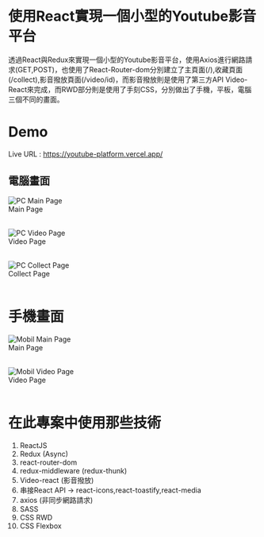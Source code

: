 # 使用React實現一個小型的Youtube影音平台
透過React與Redux來實現一個小型的Youtube影音平台，使用Axios進行網路請求(GET,POST)，也使用了React-Router-dom分別建立了主頁面(/),收藏頁面(/collect),影音撥放頁面(/video/id)，而影音撥放則是使用了第三方API Video-React來完成，而RWD部分則是使用了手刻CSS，分別做出了手機，平板，電腦三個不同的畫面。

# Demo
Live URL : https://youtube-platform.vercel.app/<br>

## 電腦畫面
![PC Main Page](https://ithelp.ithome.com.tw/upload/images/20200712/20124767cuoDqWRmve.png)<br>
Main Page<br><br>

![PC Video Page](https://ithelp.ithome.com.tw/upload/images/20200712/2012476746xF0OCTey.png)<br>
Video Page<br><br>

![PC Collect Page](https://ithelp.ithome.com.tw/upload/images/20200712/2012476746ttBbIuF6.png)<br>
Collect Page<br><br>

# 手機畫面
![Mobil Main Page](https://ithelp.ithome.com.tw/upload/images/20200712/20124767dbqwTUdo9L.png)<br>
Main Page<br><br>

![Mobil Video Page](https://ithelp.ithome.com.tw/upload/images/20200712/20124767lvYbT9OTRT.png)<br>
Video Page<br><br>

# 在此專案中使用那些技術
1. ReactJS
2. Redux (Async)
3. react-router-dom
4. redux-middleware (redux-thunk)
5. Video-react (影音撥放)
6. 串接React API -> react-icons,react-toastify,react-media
7. axios (非同步網路請求)
8. SASS
9. CSS RWD
10. CSS Flexbox
